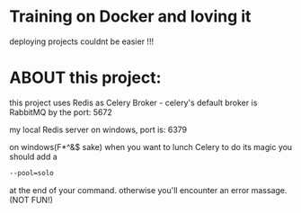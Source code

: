 # Training on Docker and loving it

deploying projects couldnt be easier !!!

# ABOUT this project:
this project uses Redis as Celery Broker - celery's default broker is RabbitMQ by the port: 5672

my local Redis server on windows, port is: 6379

on windows(F*^&$ sake) when you want to lunch Celery to do its magic you should add a 

```bash
--pool=solo
```

at the end of your command. otherwise you'll encounter an error massage. (NOT FUN!)
